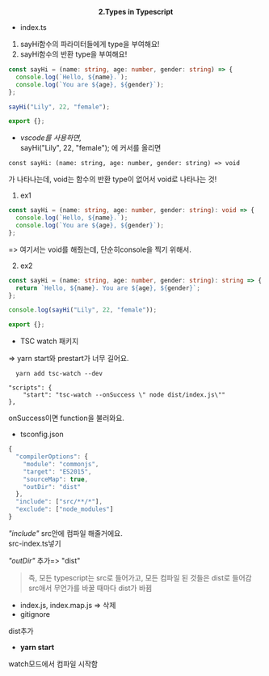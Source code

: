 <p align="center">
  <strong>2.Types in Typescript</strong><br>
</p>

- index.ts

1. sayHi함수의 파라미터들에게 type을 부여해요!
2. sayHi함수의 반환 type을 부여해요!

```typescript
const sayHi = (name: string, age: number, gender: string) => {
  console.log(`Hello, ${name}.`);
  console.log(`You are ${age}, ${gender}`);
};

sayHi("Lily", 22, "female");

export {};
```

- _vscode를 사용하면,_<br>
  sayHi("Lily", 22, "female"); 에 커서를 올리면

```
const sayHi: (name: string, age: number, gender: string) => void
```

가 나타나는데, void는 함수의 반환 type이 없어서 void로 나타나는 것!

1. ex1

```typescript
const sayHi = (name: string, age: number, gender: string): void => {
  console.log(`Hello, ${name}.`);
  console.log(`You are ${age}, ${gender}`);
};
```

=> 여기서는 void를 해줬는데, 단순히console을 찍기 위해서.

2. ex2

```typescript
const sayHi = (name: string, age: number, gender: string): string => {
  return `Hello, ${name}. You are ${age}, ${gender}`;
};

console.log(sayHi("Lily", 22, "female"));

export {};
```

- TSC watch 패키지

=> yarn start와 prestart가 너무 길어요.

```
  yarn add tsc-watch --dev
```

```
"scripts": {
    "start": "tsc-watch --onSuccess \" node dist/index.js\""
},
```

onSuccess이면 function을 불러와요.

- tsconfig.json

```typescript
{
  "compilerOptions": {
    "module": "commonjs",
    "target": "ES2015",
    "sourceMap": true,
    "outDir": "dist"
  },
  "include": ["src/**/*"],
  "exclude": ["node_modules"]
}
```

_"include"_
src안에 컴파일 해줄거에요.<br>
src-index.ts넣기

_"outDir"_
추가=> "dist"

> 즉, 모든 typescript는 src로 들어가고, 모든 컴파일 된 것들은 dist로 들어감
> src애서 무언가를 바꿀 때마다 dist가 바뀜

- index.js, index.map.js => 삭제
- gitignore

dist추가

- <strong>yarn start</strong>

watch모드에서 컴파일 시작함
